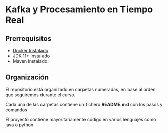
# Kafka y Procesamiento en Tiempo Real

## Prerrequisitos

* [Docker Instalado](https://docs.docker.com/get-docker/)
* JDK 11+ Instalado
* Maven Instalado

## Organización

El repositorio está organizado en carpetas numeradas, en base al orden que seguiremos durante el curso.

Cada una de las carpetas contiene un fichero **README.md** con los pasos y comandos

El proyecto contiene mayoritariamente código en varios lenguajes como java o python 
